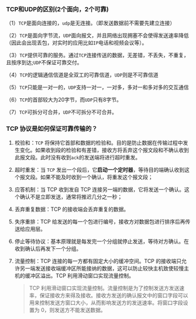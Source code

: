 ### TCP和UDP的区别(2个面向，2个可靠)

（1）`TCP`是面向连接的，`udp`是无连接。（即发送数据前不需要先建立连接）

（2）`TCP`是面向字节流，`UDP`面向报文，并且网络出现拥塞不会使得发送速率降低（因此会出现丢包，对实时的应用比如`IP`电话和视频会议等）。

（3）`TCP`提供可靠的服务。通过`TCP`连接传送的数据，无差错，不丢失，不重复，且按序到达;`UDP`不保证可靠交付。 

（4）`TCP`的逻辑通信信道是全双工的可靠信道，`UDP`则是不可靠信道

（5）`TCP`只能是一对一的，`UDP`支持一对一，一对多，多对一和多对多的交互通信

（6）`TCP`的首部较大为20字节，而`UDP`只有8字节。

（7）`TCP`可拆分可合并，`UDP`不可拆分不可合并。

### TCP 协议是如何保证可靠传输的？

1. 校验和：`TCP` 将保持它首部和数据的检验和。目的是防止数据在传输过程中发生变化。如果收到段的检验和有差错，接收方将丢弃这个报文段和不确认收到此报文段。此时没有收到`ack`的发送端将进行超时重发。

2. 超时重发：当 `TCP` 发出一个段后，它**启动一个定时器**，等待目的端确认收到这个报文段。如果不能及时收到一个确认，将重发这个报文段；

3. 应答机制：当 TCP 收到发自 TCP 连接另一端的数据，它将发送一个确认。这个确认不是立即发送，通常将推迟几分之一秒；

4. 丢弃重复数据：TCP 的接收端会丢弃重复的数据。

5. 失序重排：TCP 给发送的每一个包进行编号，接收方对数据包进行排序后再传送给应用层。

6. 停止等待协议：基本原理就是每发完一个分组就停止发送，等待对方确认。在收到确认后再发下一个分组。 

7. 流量控制：TCP 连接的每一方都有固定大小的缓冲空间。TCP 的接收端只允许另一端发送接收端缓冲区所能接纳的数据，这可以防止较快主机致使较慢主机的缓冲区溢出。TCP 利用滑动窗口实现流量控制。

   > TCP 利用滑动窗口实现流量控制。流量控制是为了控制发送方发送速率，保证接收方来得及接收。接收方发送的确认报文中的窗口字段可以用来控制发送方窗口大小，从而影响发送方的发送速率。将窗口字段设置为 0，则发送方不能发送数据。

